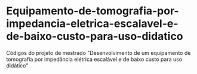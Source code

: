 # Equipamento-de-tomografia-por-impedancia-eletrica-escalavel-e-de-baixo-custo-para-uso-didatico
Códigos do projeto de mestrado "Desenvolvimento de um equipamento de tomografia por impedância elétrica escalável e de baixo custo para uso didático"
